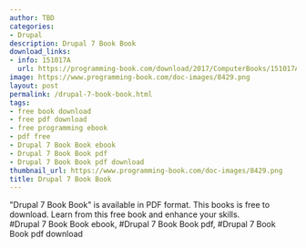```yaml
---
author: TBD
categories:
- Drupal
description: Drupal 7 Book Book
download_links:
- info: 151017A
  url: https://programming-book.com/download/2017/ComputerBooks/151017A/Drupal 7 Book.pdf
image: https://www.programming-book.com/doc-images/8429.png
layout: post
permalink: /drupal-7-book-book.html
tags:
- free book download
- free pdf download
- free programming ebook
- pdf free
- Drupal 7 Book Book ebook
- Drupal 7 Book Book pdf
- Drupal 7 Book Book pdf download
thumbnail_url: https://www.programming-book.com/doc-images/8429.png
title: Drupal 7 Book Book
---
```


 
<div class="item-desc text-justify">
  "Drupal 7 Book Book" is available in PDF format. This books is free to download. Learn from this free book and enhance your skills.
  <br>
  #Drupal 7 Book Book ebook, #Drupal 7 Book Book pdf, #Drupal 7 Book Book pdf download
</div>